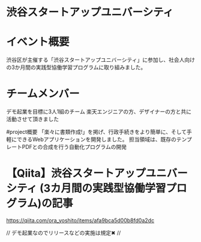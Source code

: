 # 渋谷スタートアップユニバーシティ 

# イベント概要
渋谷区が主催する「渋谷スタートアップユニバーシティ」に参加し、社会人向けの3か月間の実践型協働学習プログラムに取り組みました。

# チームメンバー
デモ起業を目標に3人1組のチーム
楽天エンジニアの方、デザイナーの方と共に活動させて頂きました

#project概要
「楽々に書類作成!」を掲げ、行政手続きをより簡単に、そして手軽にできるWebアプリケーションを開発しました。
担当領域は、既存のテンプレートPDFとの合成を行う自動化プログラムの開発

# 【Qiita】渋谷スタートアップユニバーシティ (3カ月間の実践型協働学習プログラム)の記事
https://qiita.com/ora_yoshito/items/afa9bca5d00b8fd0a2dc

// デモ起業なのでリリースなどの実施は規定✖ //
